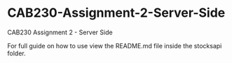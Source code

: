 # CAB230-Assignment-2-Server-Side
CAB230 Assignment 2 - Server Side 

For full guide on how to use view the README.md file inside the stocksapi folder.
